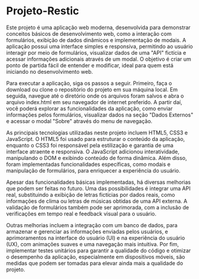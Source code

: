 # Projeto-Restic
Este projeto é uma aplicação web moderna, desenvolvida para demonstrar conceitos básicos de desenvolvimento web, como a interação com formulários, exibição de dados dinâmicos e implementação de modais. A aplicação possui uma interface simples e responsiva, permitindo ao usuário interagir por meio de formulários, visualizar dados de uma "API" fictícia e acessar informações adicionais através de um modal. O objetivo é criar um ponto de partida fácil de entender e modificar, ideal para quem está iniciando no desenvolvimento web.

Para executar a aplicação, siga os passos a seguir. Primeiro, faça o download ou clone o repositório do projeto em sua máquina local. Em seguida, navegue até o diretório onde os arquivos foram salvos e abra o arquivo index.html em seu navegador de internet preferido. A partir daí, você poderá explorar as funcionalidades da aplicação, como enviar informações pelos formulários, visualizar dados na seção "Dados Externos" e acessar o modal "Sobre" através do menu de navegação.

As principais tecnologias utilizadas neste projeto incluem HTML5, CSS3 e JavaScript. O HTML5 foi usado para estruturar o conteúdo da aplicação, enquanto o CSS3 foi responsável pela estilização e garantia de uma interface atraente e responsiva. O JavaScript adicionou interatividade, manipulando o DOM e exibindo conteúdo de forma dinâmica. Além disso, foram implementadas funcionalidades específicas, como modais e manipulação de formulários, para enriquecer a experiência do usuário.

Apesar das funcionalidades básicas implementadas, há diversas melhorias que podem ser feitas no futuro. Uma das possibilidades é integrar uma API real, substituindo a exibição de letras fictícias por dados reais, como informações de clima ou letras de músicas obtidas de uma API externa. A validação de formulários também pode ser aprimorada, com a inclusão de verificações em tempo real e feedback visual para o usuário.

Outras melhorias incluem a integração com um banco de dados, para armazenar e gerenciar as informações enviadas pelos usuários, e aprimoramentos na interface do usuário (UI) e na experiência do usuário (UX), com animações suaves e uma navegação mais intuitiva. Por fim, implementar testes unitários para garantir a qualidade do código e otimizar o desempenho da aplicação, especialmente em dispositivos móveis, são medidas que podem ser tomadas para elevar ainda mais a qualidade do projeto.
